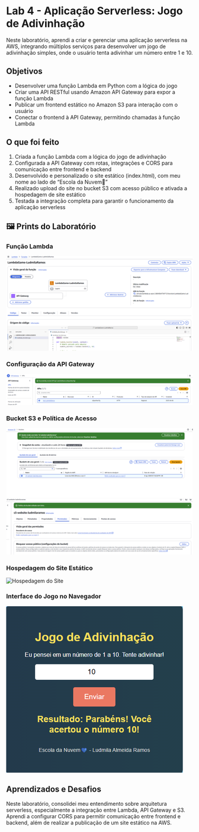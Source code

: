 # Lab 4 - Aplicação Serverless: Jogo de Adivinhação

Neste laboratório, aprendi a criar e gerenciar uma aplicação serverless na AWS, integrando múltiplos serviços para desenvolver um jogo de adivinhação simples, onde o usuário tenta adivinhar um número entre 1 e 10.

## Objetivos

- Desenvolver uma função Lambda em Python com a lógica do jogo  
- Criar uma API RESTful usando Amazon API Gateway para expor a função Lambda  
- Publicar um frontend estático no Amazon S3 para interação com o usuário  
- Conectar o frontend à API Gateway, permitindo chamadas à função Lambda  

## O que foi feito

1. Criada a função Lambda com a lógica do jogo de adivinhação  
2. Configurada a API Gateway com rotas, integrações e CORS para comunicação entre frontend e backend  
3. Desenvolvido e personalizado o site estático (index.html), com meu nome ao lado de “Escola da Nuvem💙”  
4. Realizado upload do site no bucket S3 com acesso público e ativada a hospedagem de site estático  
5. Testada a integração completa para garantir o funcionamento da aplicação serverless  

## 🖼️ Prints do Laboratório

### Função Lambda  
![Função Lambda](Lab04-lambda.png)

### Configuração da API Gateway  
![API Gateway](LAb04-API.png)

### Bucket S3 e Política de Acesso  
![Bucket S3](Lab4-bucket.png)  
![Política do Bucket](Lab4-politica-bucket.png)

### Hospedagem do Site Estático  
![Hospedagem do Site](Lab04-hospedagem-do-site-estático.png)

### Interface do Jogo no Navegador  
![Interface do Jogo](Lab04-site.png)

## Aprendizados e Desafios

Neste laboratório, consolidei meu entendimento sobre arquitetura serverless, especialmente a integração entre Lambda, API Gateway e S3.  
Aprendi a configurar CORS para permitir comunicação entre frontend e backend, além de realizar a publicação de um site estático na AWS.

